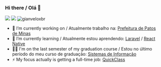 ### Hi there / Olá 👋

<!--
**gianveloxbr/gianveloxbr** is a ✨ _special_ ✨ repository because its `README.md` (this file) appears on your GitHub profile. -->
[![](https://img.shields.io/badge/-Gian%20Michel-black?style=round-square&labelColor=black&logo=linkedin&logoColor=blue&link=https://www.linkedin.com/in/gian-michel-2892a5139/)](https://www.linkedin.com/in/gian-michel-2892a5139/)
[![](https://img.shields.io/badge/-steam-black?style=round-square&labelColor=darkblue&logo=Steam&logoColor=white&link=https://steamcommunity.com/id/veloxSZ)](https://steamcommunity.com/id/veloxSZ)
<img src="https://komarev.com/ghpvc/?username=gianveloxbr" alt="gianveloxbr" />

- 🚀 I’m currently working on / Atualmente trabalho na: [Prefeitura de Patos de Minas](https://patosdeminas.mg.gov.br/portal/)
- 🌱 I’m currently learning / Atualmente estou aprendendo: [Laravel](https://laravel.com) / [React Native](https://reactnative.dev)
- 👨‍💻 I'm on the last semester of my graduation course / Estou no último período do meu curso de graduação: [Sistemas de Informação](https://graduacao.unipam.edu.br/curso.php?id=MTQ=)
- ⚡ My focus actually is getting a full-time job: [QuickClass](https://github.com/gianveloxbr/QuickClass)
